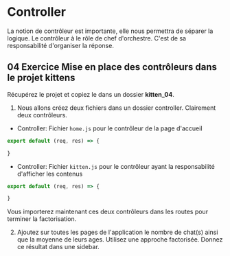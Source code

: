 # Controller

La notion de contrôleur est importante, elle nous permettra de séparer la logique. Le contrôleur à le rôle de chef d'orchestre. C'est de sa responsabilité d'organiser la réponse.

## 04 Exercice Mise en place des contrôleurs dans le projet kittens

Récupérez le projet et copiez le dans un dossier **kitten_04**.

1. Nous allons créez deux fichiers dans un dossier controller. Clairement deux contrôleurs.

- Controller: Fichier `home.js` pour le contrôleur de la page d'accueil

```js
export default (req, res) => {

}
```

- Controller: Fichier `kitten.js` pour le contrôleur ayant la responsabilité d'afficher les contenus 

```js
export default (req, res) => {

}
```

Vous importerez maintenant ces deux contrôleurs dans les routes pour terminer la factorisation. 

2. Ajoutez sur toutes les pages de l'application le nombre de chat(s) ainsi que la moyenne de leurs ages. Utilisez une approche factorisée. Donnez ce résultat dans une sidebar.